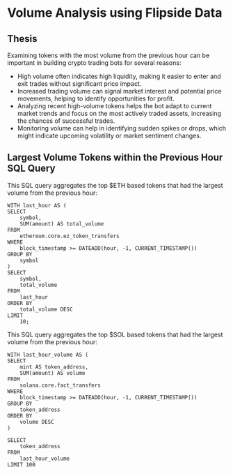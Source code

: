 # Volume Analysis using Flipside Data

## Thesis


Examining tokens with the most volume from the previous hour can be important in building crypto trading bots for several reasons:

- High volume often indicates high liquidity, making it easier to enter and exit trades without significant price impact.
- Increased trading volume can signal market interest and potential price movements, helping to identify opportunities for profit.
- Analyzing recent high-volume tokens helps the bot adapt to current market trends and focus on the most actively traded assets, increasing the chances of successful trades.
- Monitoring volume can help in identifying sudden spikes or drops, which might indicate upcoming volatility or market sentiment changes.

## Largest Volume Tokens within the Previous Hour SQL Query

This SQL query aggregates the top $ETH based tokens that had the largest volume from the previous hour:

    WITH last_hour AS (
    SELECT
        symbol,
        SUM(amount) AS total_volume
    FROM
        ethereum.core.ez_token_transfers
    WHERE
        block_timestamp >= DATEADD(hour, -1, CURRENT_TIMESTAMP())
    GROUP BY
        symbol
    )
    SELECT
        symbol,
        total_volume
    FROM
        last_hour
    ORDER BY
        total_volume DESC
    LIMIT
        10;

This SQL query aggregates the top $SOL based tokens that had the largest volume from the previous hour:

    WITH last_hour_volume AS (
    SELECT
        mint AS token_address,
        SUM(amount) AS volume
    FROM
        solana.core.fact_transfers
    WHERE
        block_timestamp >= DATEADD(hour, -1, CURRENT_TIMESTAMP())
    GROUP BY
        token_address
    ORDER BY
        volume DESC
    )

    SELECT
        token_address
    FROM
        last_hour_volume
    LIMIT 100



